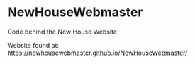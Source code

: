 # NewHouseWebmaster
Code behind the New House Website

Website found at: https://newhousewebmaster.github.io/NewHouseWebmaster/
